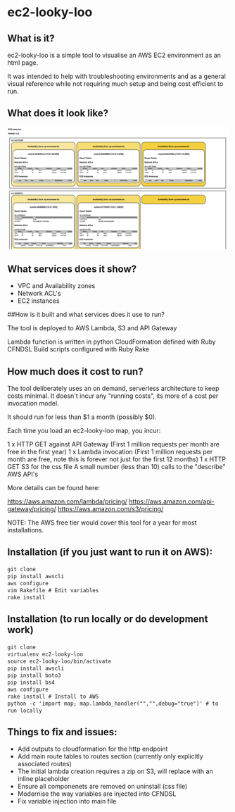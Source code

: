 # ec2-looky-loo

## What is it?

ec2-looky-loo is a simple tool to visualise an AWS EC2 environment as an html page.

It was intended to help with troubleshooting environments and as a general visual reference while not requiring much setup and being cost efficient to run.

## What does it look like?

![Screenshot](/images/example.png)

## What services does it show?
* VPC and Availability zones
* Network ACL's
* EC2 instances

##How is it built and what services does it use to run?

The tool is deployed to AWS Lambda, S3 and API Gateway

Lambda function is written in python
CloudFormation defined with Ruby CFNDSL
Build scripts configured with Ruby Rake

## How much does it cost to run?

The tool deliberately uses an on demand, serverless architecture to keep costs minimal. It doesn't incur any "running costs", its more of a cost per invocation model.

It should run for less than $1 a month (possibly $0).

Each time you load an ec2-looky-loo map, you incur:

1 x HTTP GET against API Gateway (First 1 million requests per month are free in the first year)
1 x Lambda invocation (First 1 million requests per month are free, note this is forever not just for the first 12 months)
1 x HTTP GET S3 for the css file
A small number (less than 10) calls to the "describe" AWS API's

More details can be found here:

https://aws.amazon.com/lambda/pricing/
https://aws.amazon.com/api-gateway/pricing/
https://aws.amazon.com/s3/pricing/

NOTE: The AWS free tier would cover this tool for a year for most installations.

## Installation (if you just want to run it on AWS):

    git clone
    pip install awscli
    aws configure
    vim Rakefile # Edit variables
    rake install

## Installation (to run locally or do development work)

    git clone
    virtualenv ec2-looky-loo
    source ec2-looky-loo/bin/activate
    pip install awscli
    pip install boto3
    pip install bs4
    aws configure
    rake install # Install to AWS
    python -c 'import map; map.lambda_handler("","",debug="true")' # to run locally

## Things to fix and issues:
* Add outputs to cloudformation for the http endpoint
* Add main route tables to routes section (currently only explicitly associated routes)
* The initial lambda creation requires a zip on S3, will replace with an inline placeholder
* Ensure all componenets are removed on uninstall (css file)
* Modernise the way variables are injected into CFNDSL
* Fix variable injection into main file
